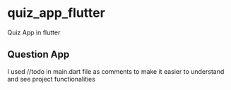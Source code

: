 # quiz_app_flutter

Quiz App in flutter

## Question App 

I used //todo in main.dart file as comments to make it easier to understand and see project functionalities